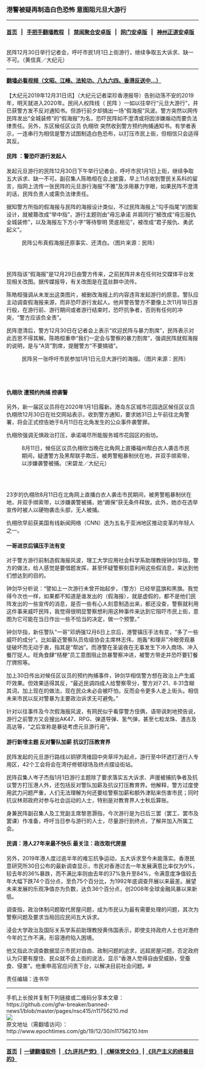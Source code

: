 ### 港警被疑再制造白色恐怖 意图阻元旦大游行
------------------------

#### [首页](https://github.com/gfw-breaker/banned-news1/blob/master/README.md) &nbsp;&nbsp;|&nbsp;&nbsp; [手把手翻墙教程](https://github.com/gfw-breaker/guides/wiki) &nbsp;&nbsp;|&nbsp;&nbsp; [禁闻聚合安卓版](https://github.com/gfw-breaker/bn-android) &nbsp;&nbsp;|&nbsp;&nbsp; [网门安卓版](https://github.com/oGate2/oGate) &nbsp;&nbsp;|&nbsp;&nbsp; [神州正道安卓版](https://github.com/SzzdOgate/update) 



<div><img alt="" class="aligncenter wp-post-image" src="http://i.epochtimes.com/assets/uploads/2019/12/new_image0-600x400.jpg"/>
<div class="red16 caption">
 <p>
  民阵12月30日举行记者会，呼吁市民1月1日上街游行，继续争取五大诉求、缺一不可。（黄信真／大纪元）
 </p>
</div>
</div><hr/>

#### [翻墙必看视频（文昭、江峰、法轮功、八九六四、香港反送中...）](http://167.172.214.107/home.html)

<div><p>
 【大纪元2019年12月31日讯】（大纪元记者梁珍香港报导）告别动荡不安的2019年，明天就进入2020年。民间人权阵线（
 <ok href="http://www.epochtimes.com/gb/tag/%E6%B0%91%E9%98%B5.html">
  民阵
 </ok>
 ）一如以往举行“元旦大游行”，并已获警方发不反对通知书。但游行前夕却搞出一场“假海报”风波。警方突然以网传民阵发出“全城装修”的“假海报”为名，恐吓民阵如不澄清或将因涉嫌煽动而要负法律责任。另外，东区候任区议员
 <ok href="http://www.epochtimes.com/gb/tag/%E4%BB%87%E6%A0%A9%E6%AC%A3.html">
  仇栩欣
 </ok>
 突然收到警方预约拘捕通知书。有学者表示，一连串行为相信是警方试图制造白色恐布，以打压市民上街，但相信只会适得其反。
</p>
<h4>
 <ok href="http://www.epochtimes.com/gb/tag/%E6%B0%91%E9%98%B5.html">
  民阵
 </ok>
 ：警恐吓游行发起人
</h4>
<p>
 发起元旦游行的民阵12月30日下午举行记者会，呼吁市民1月1日上街，继续争取五大诉求、缺一不可。副召集人陈皓桓在会上披露，早上11点收到警民关系科的留言，指网上流传一张民阵的元旦游行海报“不雅”及涉用暴力字眼，如果民阵不澄清的话，民阵负责人或需负法律责任。
</p>
<p>
 据知警方所指的假海报与民阵的海报设计类似，不过民阵海报上“勾手指尾”的图案设计，就被篡改成“举中指”，游行主题则由“毋忘承诺 并肩同行”被改成“毋忘报仇 全城装修”，以及海报左下方小字“等待黎明 煲底相见”，被改成“君子报仇、勇武起义”。
</p>
<figure class="wp-caption aligncenter" id="attachment_11756219" style="width: 600px">
 <ok href="http://i.epochtimes.com/assets/uploads/2019/12/new_photo6075634392048445742-e1577735192934.jpg">
  <img alt="" class="size-large wp-image-11756219" src="http://i.epochtimes.com/assets/uploads/2019/12/new_photo6075634392048445742-600x600.jpg"/>
 </ok>
 <br/><figcaption class="wp-caption-text">
  民阵公布真假海报还原事实、还清白。（图片来源：民阵）
 </figcaption><br/>
</figure><br/>
<p>
 民阵指该“假海报”是12月29日由警方传来，之前民阵并未在任何社交媒体平台发现相关改图。据传媒报导，有关改图是在蓝丝群中流传。
</p>
<p>
 陈皓桓强调从未发出这类图片，被删改海报上的内容违背发起游行的原意。警队应主动调查假海报来源，而非恐吓游行发起人。他并警告警方不要像上次11月18日游行般，在游行前、游行期间或者游行结束时，恐吓抗争者，否则有任何的冲突，“警方应该负全责”。
</p>
<p>
 民阵澄清后，警方12月30日在记者会上表示“欢迎民阵与暴力割席”，民阵表示对此百思不得其解。陈皓桓重申“我们一定会与警察的暴力割席”，强调民阵就假海报的说明，是与“A货”割席，提醒警方“不要搞错”。
</p>
<figure class="wp-caption aligncenter" id="attachment_11756220" style="width: 450px">
 <ok href="http://i.epochtimes.com/assets/uploads/2019/12/6121db278891a034f774393f8765567c-e1577735244644.png">
  <img alt="" class="wp-image-11756220 size-medium" src="http://i.epochtimes.com/assets/uploads/2019/12/6121db278891a034f774393f8765567c-450x636.png"/>
 </ok>
 <br/><figcaption class="wp-caption-text">
  民阵另一张呼吁市民参加1月1日元旦大游行的海报。（图片来源：民阵）
 </figcaption><br/>
</figure><br/>
<h4>
 <ok href="http://www.epochtimes.com/gb/tag/%E4%BB%87%E6%A0%A9%E6%AC%A3.html">
  仇栩欣
 </ok>
 遭预约拘捕 控袭警
</h4>
<p>
 另外，新一届区议员将在2020年1月1日履新。港岛东区城市花园选区候任区议员仇栩欣12月30日在社交网站表示，收到警方通知，要求她31日上午前往北角警署，将会正式控告她于8月11日在北角发生的公众事件袭警罪。
</p>
<p>
 仇栩欣强调无惧政治打压，承诺竭尽所能服务城市花园区的街坊。
</p>
<figure class="wp-caption aligncenter" id="attachment_11756223" style="width: 450px">
 <ok href="http://i.epochtimes.com/assets/uploads/2019/12/2d774f809bf27e12e831772245e1c1e2-e1577735290715.jpg">
  <img alt="" class="wp-image-11756223 size-medium" src="http://i.epochtimes.com/assets/uploads/2019/12/2d774f809bf27e12e831772245e1c1e2-450x678.jpg"/>
 </ok>
 <br/><figcaption class="wp-caption-text">
  8月11日，候任区议员仇栩欣当晚在北角网上直播福州帮白衣人袭击市民期间，疑遭警方及黑帮联手欺压，被男警粗暴制伏在地，并双手绑索带，以涉嫌袭警被捕。（宋碧龙／大纪元）
 </figcaption><br/>
</figure><br/>
<p>
 23岁的仇栩欣8月11日在北角网上直播白衣人袭击市民期间，被男警粗暴制伏在地，并双手绑索带，以涉嫌袭警被捕，她“踢保”获无条件释放。此外，她亦在选举宣传时被人以硬物袭击头部，无人被捕。
</p>
<p>
 仇栩欣早前获美国有线新闻网络（CNN）选为五名于亚洲地区推动变革的年轻人之一。
</p>
<h4>
 一哥进京后镇压手法有变
</h4>
<p>
 对于警方游行前制造假海报风波，理工大学应用社会科学系助理教授钟剑华指，警方的做法，给人感觉是要借题发挥，甚至怀疑警察刻意利用这些假消息，来达到他们想达到的目的。
</p>
<p>
 钟剑华分析说：“譬如上一次游行未曾开始起步，（警方）已经举蓝旗和黑旗。我觉得今次也一样，如果都不知道是谁发出的（假海报），就是虚假的，都不是他们民阵发出的一些宣传的消息，是否一些有心人刻意制造出来，都还没查，警察就利用这件事来威吓民阵，我觉得很明显警察想利用这种事件来达到它阻吓市民上街，意图为它可能在当日作出一些不恰当的决定，做一个预警。”
</p>
<p>
 钟剑华指，新任警队“一哥”邓炳强12月6日上京后，港警镇压手法有变，“多了一些威吓的成分”。比如最近警察队员佐级协会主席林志伟，炮轰“和理非”冷眼旁观暴徒破坏而无动于衷，指其是“帮凶”。而港警在圣诞夜在无事发生下冲入商场、冲入餐厅捉人。旺角食肆“桔梗”员工意图阻止防暴警察冲进，被警方带走并恐吓要钉餐厅牌照等。
</p>
<p>
 加上30日传出对候任区议员的预约拘捕事件，钟剑华相信警方想在政治上产生威吓效果。但效果适得其反，“最近民调四成人给警察零分，警方对7·21、8·31含糊其词，加上现在的做法，现在民众未必会被吓怕，反而会令更多人走上街头。相信未来市民以反对警暴为主要政治诉求无可避免。”
</p>
<p>
 针对以往事件及今次假海报风波，有网民似乎看穿警方伎俩，语带讽刺地预告说，游行之前警方又会搜出AK47、RPG、弹道导弹、氢气弹，甚至七粒龙珠、渣古及高达等，“之后宣称是暴徒考虑元旦游行用”。
</p>
<h4>
 游行新增主题 反对警队加薪 抗议打压教育界
</h4>
<p>
 民阵发起的元旦游行路线以铜锣湾维园中央草坪为起点，游行至中环遮打道行人专用区，42个工会将会在湾仔修顿球场及终点摆设街站。
</p>
<p>
 民阵召集人岑子杰指1月1日游行主题除了要求落实五大诉求、声援被捕抗争者及抗议警方打压港人外，还包括反对警队加薪及抗议打压教育界。他解释，警方过度使用武力问题严重，人们无法理解为何还要给警察加薪和额外津贴来伤害市民；同时抗议林郑政府对参与社会运动的人士，特别是对教育界人士秋后算账。
</p>
<p>
 身兼民阵副召集人及工党副主席黎恩灏指，今次游行是为日后三罢（罢工、罢市及罢课）作准备，呼吁当日参与游行的人士，尽量游行到终点，了解并加入所属工会。
</p>
<h4>
 民调：港人27年来最不快乐 最关注：政改取代房屋
</h4>
<p>
 另外，2019年港人度过逾半年的难忘抗争运动，五大诉求至今未能落实。香港民意研究所30日公布的最新调查显示，市民对香港过去一年发展满意比率仅为9%，较去年的36%暴跌，而不满比率则由去年的37%急升至84%，令满意度净值较去年大幅下跌74个百分点，至负75个百分比，为1992年底调查开展以来最差。展望未来发展的乐观净值亦为负数，达负36个百分点，创2008年全球金融风暴以来新低。
</p>
<p>
 调查指，政治体制问题取代房屋问题，成为市民认为最有需要处理的问题，其次为警察问题及要求当局回应民间五大诉求。
</p>
<p>
 浸会大学政治及国际关系学系前助理教授黄伟国表示，即使支持政府人士也对港府今年的工作不满，形容港府陷入困境。
</p>
<p>
 他又指此次调查数据显示市民对自由、政制问题的追求，远超房屋问题，否定政府认为只要有屋住、民众就不会上街的说法，显示“香港人觉得自由受威胁，受蚕食、侵害”。他重申高官应问责下台，以解决目前社会问题。#
</p>
<p>
 责任编辑：连书华
</p>
</div>
<hr/>
手机上长按并复制下列链接或二维码分享本文章：<br/>
https://github.com/gfw-breaker/banned-news1/blob/master/pages/nsc415/n11756210.md <br/>
<a href='https://github.com/gfw-breaker/banned-news1/blob/master/pages/nsc415/n11756210.md'><img src='https://github.com/gfw-breaker/banned-news1/blob/master/pages/nsc415/n11756210.md.png'/></a> <br/>
原文地址（需翻墙访问）：http://www.epochtimes.com/gb/19/12/30/n11756210.htm


------------------------
#### [首页](https://github.com/gfw-breaker/banned-news1/blob/master/README.md) &nbsp;|&nbsp; [一键翻墙软件](https://github.com/gfw-breaker/nogfw/blob/master/README.md) &nbsp;| [《九评共产党》](https://github.com/gfw-breaker/9ping.md/blob/master/README.md#九评之一评共产党是什么) | [《解体党文化》](https://github.com/gfw-breaker/jtdwh.md/blob/master/README.md) | [《共产主义的终极目的》](https://github.com/gfw-breaker/gczydzjmd.md/blob/master/README.md)


<img src='http://gfw-breaker.win/banned-news/pages/nsc415/n11756210.md' width='0px' height='0px'/>